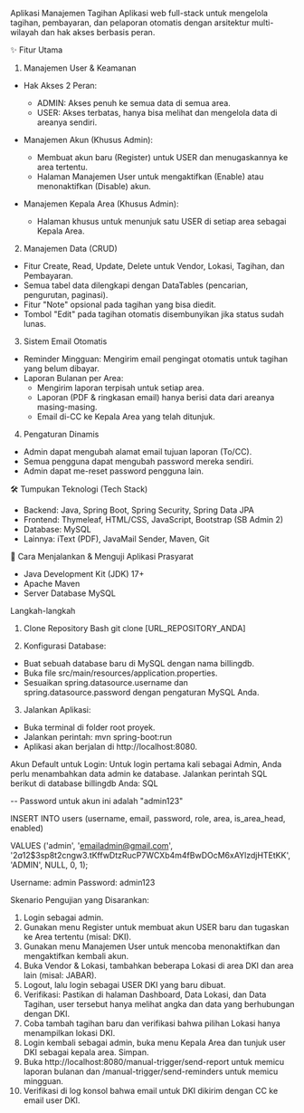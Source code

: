 Aplikasi Manajemen Tagihan
Aplikasi web full-stack untuk mengelola tagihan, pembayaran, dan pelaporan otomatis dengan arsitektur multi-wilayah dan hak akses berbasis peran.


✨ Fitur Utama
1. Manajemen User & Keamanan
-  Hak Akses 2 Peran:
    - ADMIN: Akses penuh ke semua data di semua area.
    - USER: Akses terbatas, hanya bisa melihat dan mengelola data di areanya sendiri.

- Manajemen Akun (Khusus Admin):
  - Membuat akun baru (Register) untuk USER dan menugaskannya ke area tertentu.
  - Halaman Manajemen User untuk mengaktifkan (Enable) atau menonaktifkan (Disable) akun.
  
- Manajemen Kepala Area (Khusus Admin):
  - Halaman khusus untuk menunjuk satu USER di setiap area sebagai Kepala Area.

2. Manajemen Data (CRUD)
- Fitur Create, Read, Update, Delete untuk Vendor, Lokasi, Tagihan, dan Pembayaran.
- Semua tabel data dilengkapi dengan DataTables (pencarian, pengurutan, paginasi).
- Fitur "Note" opsional pada tagihan yang bisa diedit.
- Tombol "Edit" pada tagihan otomatis disembunyikan jika status sudah lunas.

3. Sistem Email Otomatis
- Reminder Mingguan: Mengirim email pengingat otomatis untuk tagihan yang belum dibayar.
- Laporan Bulanan per Area:
  - Mengirim laporan terpisah untuk setiap area.
  - Laporan (PDF & ringkasan email) hanya berisi data dari areanya masing-masing.
  - Email di-CC ke Kepala Area yang telah ditunjuk.

4. Pengaturan Dinamis
- Admin dapat mengubah alamat email tujuan laporan (To/CC).
- Semua pengguna dapat mengubah password mereka sendiri.
- Admin dapat me-reset password pengguna lain.


🛠️ Tumpukan Teknologi (Tech Stack)
- Backend: Java, Spring Boot, Spring Security, Spring Data JPA
- Frontend: Thymeleaf, HTML/CSS, JavaScript, Bootstrap (SB Admin 2)
- Database: MySQL
- Lainnya: iText (PDF), JavaMail Sender, Maven, Git


🚀 Cara Menjalankan & Menguji Aplikasi
Prasyarat
- Java Development Kit (JDK) 17+
- Apache Maven
- Server Database MySQL

Langkah-langkah
1. Clone Repository
Bash
git clone [URL_REPOSITORY_ANDA]

2. Konfigurasi Database:
- Buat sebuah database baru di MySQL dengan nama billingdb.
- Buka file src/main/resources/application.properties.
- Sesuaikan spring.datasource.username dan spring.datasource.password dengan pengaturan MySQL Anda.

3. Jalankan Aplikasi:
- Buka terminal di folder root proyek.
- Jalankan perintah: mvn spring-boot:run
- Aplikasi akan berjalan di http://localhost:8080.

Akun Default untuk Login:
Untuk login pertama kali sebagai Admin, Anda perlu menambahkan data admin ke database. Jalankan perintah SQL berikut di database billingdb Anda:
SQL

-- Password untuk akun ini adalah "admin123"

INSERT INTO users (username, email, password, role, area, is_area_head, enabled) 

VALUES ('admin', 'emailadmin@gmail.com', '$2a$12$3sp8t2cngw3.tKffwDtzRucP7WCXb4m4fBwDOcM6xAYlzdjHTEtKK', 'ADMIN', NULL, 0, 1);

Username: admin
Password: admin123



Skenario Pengujian yang Disarankan:
1. Login sebagai admin.
2. Gunakan menu Register untuk membuat akun USER baru dan tugaskan ke Area tertentu (misal: DKI).
3. Gunakan menu Manajemen User untuk mencoba menonaktifkan dan mengaktifkan kembali akun.
4. Buka Vendor & Lokasi, tambahkan beberapa Lokasi di area DKI dan area lain (misal: JABAR).
5. Logout, lalu login sebagai USER DKI yang baru dibuat.
6. Verifikasi: Pastikan di halaman Dashboard, Data Lokasi, dan Data Tagihan, user tersebut hanya melihat angka dan data yang berhubungan dengan DKI.
7. Coba tambah tagihan baru dan verifikasi bahwa pilihan Lokasi hanya menampilkan lokasi DKI.
8. Login kembali sebagai admin, buka menu Kepala Area dan tunjuk user DKI sebagai kepala area. Simpan.
9. Buka http://localhost:8080/manual-trigger/send-report untuk memicu laporan bulanan dan /manual-trigger/send-reminders untuk memicu mingguan.
10. Verifikasi di log konsol bahwa email untuk DKI dikirim dengan CC ke email user DKI.

